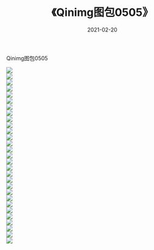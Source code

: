 ﻿---
layout: post
title:  《Qinimg图包0505》
date:   2021-02-20
img: http://imgx.orgx.ga/Qinimg图包/Qinimg图包0505/000.jpg
categories: [美女, 清纯, 唯美]
---

Qinimg图包0505

 ![](http://imgx.orgx.ga/Qinimg图包/Qinimg图包0505/001.jpg) <br>![](http://imgx.orgx.ga/Qinimg图包/Qinimg图包0505/002.jpg) <br>![](http://imgx.orgx.ga/Qinimg图包/Qinimg图包0505/003.jpg) <br>![](http://imgx.orgx.ga/Qinimg图包/Qinimg图包0505/004.jpg) <br>![](http://imgx.orgx.ga/Qinimg图包/Qinimg图包0505/005.jpg) <br>![](http://imgx.orgx.ga/Qinimg图包/Qinimg图包0505/006.jpg) <br>![](http://imgx.orgx.ga/Qinimg图包/Qinimg图包0505/007.jpg) <br>![](http://imgx.orgx.ga/Qinimg图包/Qinimg图包0505/008.jpg) <br>![](http://imgx.orgx.ga/Qinimg图包/Qinimg图包0505/009.jpg) <br>![](http://imgx.orgx.ga/Qinimg图包/Qinimg图包0505/010.jpg) <br>![](http://imgx.orgx.ga/Qinimg图包/Qinimg图包0505/011.jpg) <br>![](http://imgx.orgx.ga/Qinimg图包/Qinimg图包0505/012.jpg) <br>![](http://imgx.orgx.ga/Qinimg图包/Qinimg图包0505/013.jpg) <br>![](http://imgx.orgx.ga/Qinimg图包/Qinimg图包0505/014.jpg) <br>![](http://imgx.orgx.ga/Qinimg图包/Qinimg图包0505/015.jpg) <br>![](http://imgx.orgx.ga/Qinimg图包/Qinimg图包0505/016.jpg) <br>![](http://imgx.orgx.ga/Qinimg图包/Qinimg图包0505/017.jpg) <br>![](http://imgx.orgx.ga/Qinimg图包/Qinimg图包0505/018.jpg) <br>![](http://imgx.orgx.ga/Qinimg图包/Qinimg图包0505/019.jpg) <br>![](http://imgx.orgx.ga/Qinimg图包/Qinimg图包0505/020.jpg) <br>![](http://imgx.orgx.ga/Qinimg图包/Qinimg图包0505/021.jpg) <br>![](http://imgx.orgx.ga/Qinimg图包/Qinimg图包0505/022.jpg) <br>![](http://imgx.orgx.ga/Qinimg图包/Qinimg图包0505/023.jpg) <br>![](http://imgx.orgx.ga/Qinimg图包/Qinimg图包0505/024.jpg) <br>![](http://imgx.orgx.ga/Qinimg图包/Qinimg图包0505/025.jpg) <br>![](http://imgx.orgx.ga/Qinimg图包/Qinimg图包0505/026.jpg) <br>![](http://imgx.orgx.ga/Qinimg图包/Qinimg图包0505/027.jpg) <br>![](http://imgx.orgx.ga/Qinimg图包/Qinimg图包0505/028.jpg) <br>![](http://imgx.orgx.ga/Qinimg图包/Qinimg图包0505/029.jpg) <br>